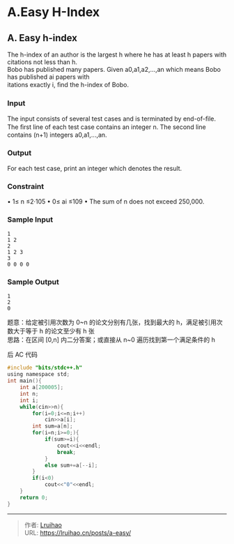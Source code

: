 # A.Easy H-Index


## A. Easy h-index

The h-index of an author is the largest h where he has at least h papers with citations not less than h.  
Bobo has published many papers. Given a0,a1,a2,...,an which means Bobo has published ai papers with  
itations exactly i, ﬁnd the h-index of Bobo.

<!--more-->

### Input

The input consists of several test cases and is terminated by end-of-ﬁle.  
The ﬁrst line of each test case contains an integer n. The second line contains (n+1) integers a0,a1,...,an.

### Output

For each test case, print an integer which denotes the result.

### Constraint

• 1≤ n ≤2·105
• 0≤ ai ≤109
• The sum of n does not exceed 250,000.

### Sample Input

    1
    1 2
    2
    1 2 3
    3
    0 0 0 0

### Sample Output

    1
    2
    0

题意：给定被引用次数为 0~n 的论文分别有几张，找到最大的 h，满足被引用次数大于等于 h 的论文至少有 h 张  
思路：在区间 [0,n] 内二分答案；或直接从 n~0 遍历找到第一个满足条件的 h

后 AC 代码

```c
#include "bits/stdc++.h"
using namespace std;
int main(){
    int a[200005];
    int n;
    int i;
    while(cin>>n){
        for(i=0;i<=n;i++)
            cin>>a[i];
        int sum=a[n];
        for(i=n;i>=0;){
            if(sum>=i){
                cout<<i<<endl;
                break;
            }
            else sum+=a[--i];
        }
        if(i<0)
            cout<<"0"<<endl;
    }
    return 0;
}
```


---

> 作者: [Lruihao](https://github.com/Lruihao)  
> URL: https://lruihao.cn/posts/a-easy/  

